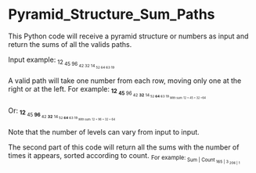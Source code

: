 # Pyramid_Structure_Sum_Paths
This Python code will receive a pyramid structure or numbers as input and return the sums of all the valids paths.


Input example:<sub>
      12<sub>
    45  96<sub>
  42  32  14<sub>
52  64  63  19<sub>

A valid path will take one number from each row, moving only one at the right or at the left.
For example:<sub>
      **12**<sub>
    **45**  96<sub>
  42  **32**  14<sub>
52  **64**  63  19<sub>
With sum: 12 + 45 + 32 +64<sub>

Or:<sub>
      **12**<sub>
    45  **96**<sub>
  42  **32**  14<sub>
52  **64**  63  19<sub>
With sum: 12 + 96 + 32 + 64<sub>

Note that the number of levels can vary from input to input.



The second part of this code will return all the sums with the number of times it appears,
sorted according to count.
<sub>
For example:<sub>
 Sum  |  Count<sub>
 165  |   3<sub>
 206  |   1<sub>
